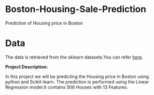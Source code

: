 # Boston-Housing-Sale-Prediction
Prediction of Housing price in Boston

# Data
The data is retrieved from the sklearn datasets.You can refer [here](http://scikit-learn.org/stable/modules/generated/sklearn.datasets.load_boston.html).


**Project Description:**

In this project we will be predicting the Housing price in Boston using python and Scikit-learn. The prediction is performed using the Linear Regression model.It contains 506  Houses with 13 Features.